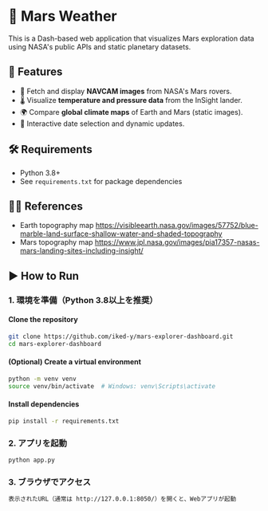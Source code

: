 # 🚀 Mars Weather

This is a Dash-based web application that visualizes Mars exploration data using NASA's public APIs and static planetary datasets.

## 🧩 Features

- 📸 Fetch and display **NAVCAM images** from NASA's Mars rovers.
- 🌡️ Visualize **temperature and pressure data** from the InSight lander.
- 🌍 Compare **global climate maps** of Earth and Mars (static images).
- 📅 Interactive date selection and dynamic updates.

## 🛠️ Requirements

- Python 3.8+
- See `requirements.txt` for package dependencies

## 🧑‍💻 References

- Earth topography map https://visibleearth.nasa.gov/images/57752/blue-marble-land-surface-shallow-water-and-shaded-topography
- Mars topography map https://www.jpl.nasa.gov/images/pia17357-nasas-mars-landing-sites-including-insight/

## ▶︎ How to Run

### 1. 環境を準備（Python 3.8以上を推奨）
#### Clone the repository
```bash
git clone https://github.com/iked-y/mars-explorer-dashboard.git
cd mars-explorer-dashboard
```
#### (Optional) Create a virtual environment
```bash
python -m venv venv
source venv/bin/activate  # Windows: venv\Scripts\activate
```
#### Install dependencies
```bash
pip install -r requirements.txt
```
### 2. アプリを起動
```bash
python app.py
```
### 3. ブラウザでアクセス
```bash
表示されたURL（通常は http://127.0.0.1:8050/）を開くと、Webアプリが起動
```